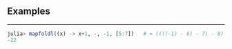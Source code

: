 ## Examples
---
```julia
julia> mapfoldl((x) -> x+1, -, -1, [5:7])	# = ((((-1) - 6) - 7) - 8)
-22
```
